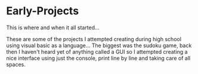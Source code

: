 # Early-Projects
This is where and when it all started...

These are some of the projects I attempted creating during high school using visual basic as a language... The biggest was the sudoku game, back then I haven't heard yet of anything called a GUI so I attempted creating a nice interface using just the console, print line by line and taking care of all spaces.
